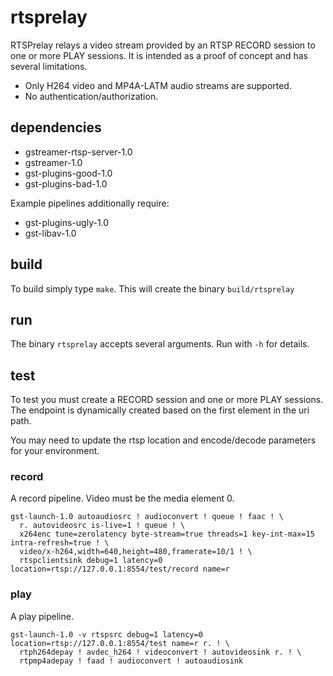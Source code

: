 rtsprelay
===

RTSPrelay relays a video stream provided by an RTSP RECORD session to one or
more PLAY sessions. It is intended as a proof of concept and has several
limitations.

* Only H264 video and MP4A-LATM audio streams are supported.
* No authentication/authorization.

## dependencies

* gstreamer-rtsp-server-1.0
* gstreamer-1.0
* gst-plugins-good-1.0
* gst-plugins-bad-1.0

Example pipelines additionally require:

* gst-plugins-ugly-1.0
* gst-libav-1.0

## build

To build simply type `make`. This will create the binary `build/rtsprelay`

## run

The binary `rtsprelay` accepts several arguments. Run with `-h` for details.

## test

To test you must create a RECORD session and one or more PLAY sessions. The endpoint
is dynamically created based on the first element in the uri path.

You may need to update the rtsp location and encode/decode parameters for your environment.

### record

A record pipeline. Video must be the media element 0.

```
gst-launch-1.0 autoaudiosrc ! audioconvert ! queue ! faac ! \
  r. autovideosrc is-live=1 ! queue ! \
  x264enc tune=zerolatency byte-stream=true threads=1 key-int-max=15 intra-refresh=true ! \
  video/x-h264,width=640,height=480,framerate=10/1 ! \
  rtspclientsink debug=1 latency=0 location=rtsp://127.0.0.1:8554/test/record name=r
```

### play

A play pipeline.

```
gst-launch-1.0 -v rtspsrc debug=1 latency=0 location=rtsp://127.0.0.1:8554/test name=r r. ! \
  rtph264depay ! avdec_h264 ! videoconvert ! autovideosink r. ! \
  rtpmp4adepay ! faad ! audioconvert ! autoaudiosink
```
